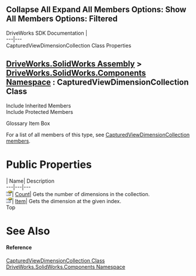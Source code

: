 Collapse All Expand All Members Options: Show All  Members Options: Filtered   
---  
DriveWorks SDK Documentation  |   
---|---  
CapturedViewDimensionCollection Class Properties   
  
[DriveWorks.SolidWorks Assembly](topic13342.md) > [DriveWorks.SolidWorks.Components Namespace](topic13925.md) : CapturedViewDimensionCollection Class  
---  
  
Include Inherited Members    
Include Protected Members    


Glossary Item Box

For a list of all members of this type, see [CapturedViewDimensionCollection members](topic14385.md).

# Public Properties

| Name| Description  
---|---|---  
![Public Property](dotnetimages/publicProperty.gif)| [Count](topic14394.md)| Gets the number of dimensions in the collection.   
![Public Property](dotnetimages/publicProperty.gif)| [Item](topic14395.md)| Gets the dimension at the given index.   
Top

# See Also

#### Reference

[CapturedViewDimensionCollection Class](topic14384.md)   
[DriveWorks.SolidWorks.Components Namespace](topic13925.md)


